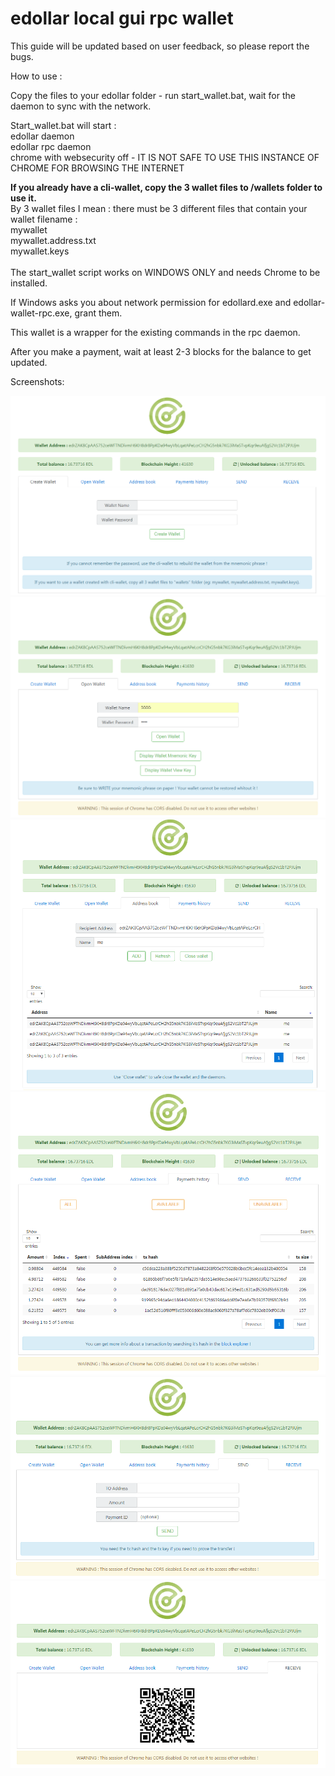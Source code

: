 # edollar local gui rpc wallet

This guide will be updated based on user feedback, so please report the bugs.

How to use : 

Copy the files to your edollar folder - run start_wallet.bat, wait for the daemon to sync with the network.

Start_wallet.bat will start :<br> 
edollar daemon<br>
edollar rpc daemon<br>
chrome with websecurity off - IT IS NOT SAFE TO USE THIS INSTANCE OF CHROME FOR BROWSING THE INTERNET <br>

<strong>If you already have a cli-wallet, copy the 3 wallet files to /wallets folder to use it.</strong><br>
By 3 wallet files I mean : there must be 3 different files that contain your wallet filename :<br>
mywallet<br>
mywallet.address.txt<br>
mywallet.keys<br>
<br>
The start_wallet script works on WINDOWS ONLY and needs Chrome to be installed. 

If Windows asks you about network permission for edollard.exe and edollar-wallet-rpc.exe, grant them.

This wallet is a wrapper for the existing commands in the rpc daemon. 

After you make a payment, wait at least 2-3 blocks for the balance to get updated.

Screenshots:

![screen1](screens/1.PNG)<br>
![screen2](screens/2.PNG)<br>
![screen3](screens/3.PNG)<br>
![screen4](screens/4.PNG)<br>
![screen5](screens/5.PNG)<br>
![screen6](screens/6.PNG)<br>

